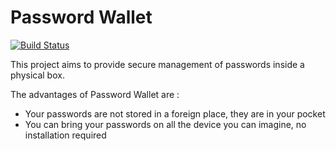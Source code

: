 # Password Wallet
[![Build Status](https://travis-ci.com/ThomasChevalier/passwordWallet.svg?token=WzsuqMps55SajLjgcmJx&branch=master)](https://travis-ci.com/ThomasChevalier/passwordWallet)

This project aims to provide secure management of passwords inside a physical box.

The advantages of Password Wallet are :
  * Your passwords are not stored in a foreign place, they are in your pocket
  * You can bring your passwords on all the device you can imagine, no installation required
